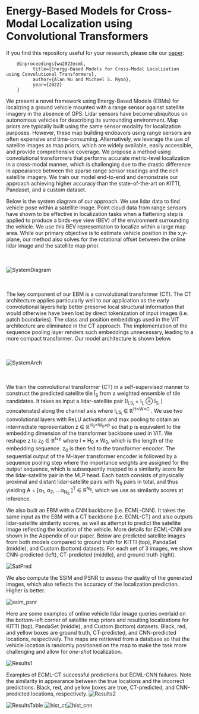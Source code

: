 # Energy-Based Models for Cross-Modal Localization using Convolutional Transformers

If you find this repository useful for your research, please cite our [paper](ECML_ICRA.pdf):

        @inproceedings{wu2022ecml,
              title={Energy-Based Models for Cross-Modal Localization using Convolutional Transformers},
              author={Alan Wu and Michael S. Ryoo},
              year={2022}
        }
        
We present a novel framework using Energy-Based Models (EBMs) for localizing a ground vehicle mounted with a range sensor against satellite imagery in the absence of GPS. Lidar sensors have become ubiquitous on autonomous vehicles for describing its surrounding environment. Map priors are typically built using the same sensor modality for localization purposes. However, these map building endeavors using range sensors are often expensive and time-consuming. Alternatively, we leverage the use of satellite images as map priors, which are widely available, easily accessible, and provide comprehensive coverage. We propose a method using convolutional transformers that performs accurate metric-level localization in a cross-modal manner, which is challenging due to the drastic difference in appearance between the sparse range sensor readings and the rich satellite imagery. We train our model end-to-end and demonstrate our approach achieving higher accuracy than the state-of-the-art on KITTI, Pandaset, and a custom dataset.

Below is the system diagram of our approach. We use lidar data to find vehicle pose within a satellite image. Point cloud data from range sensors have shown to be
effective in localization tasks when a flattening step is applied to produce a birds-eye view (BEV) of the environment surrounding the vehicle. We use this BEV representation to localize within a large map area. While our primary objective is to estimate vehicle position in the x,y-plane, our method also solves for the rotational offset between the online lidar image and the satellite map prior.<br/><br/><br/>

![SystemDiagram](/figures/SystemDiagram_smallest.png)<br/><br/><br/>

The key component of our EBM is a convolutional transformer (CT). The CT architecture applies particularly well to our application as the early convolutional
layers help better preserve local structural information that would otherwise have been lost by direct tokenization of input images (i.e. patch boundaries). The class and position embeddings used in the ViT architecture are eliminated in the CT approach. The implementation of the sequence pooling layer renders such embeddings unnecessary, leading to a more compact transformer. Our model architecture is shown below.<br/><br/><br/>

![SystemArch](/figures/CLECT.png)<br/><br/><br/>

We train the convolutional transformer (CT) in a self-supervised manner to construct the predicted satellite tile &Icirc;<sub>S</sub> from a weighted ensemble of tile candidates. It takes as input a lidar-satellite pair (I<sub>LS<sub>i</sub></sub> = I<sub>L</sub> ⊕ I<sub>S<sub>i</sub></sub> ) concatenated along the channel axis where I<sub>LS<sub>i</sub></sub> ∈ &reals;<sup>H×W×C</sup> . We use two convolutional layers with ReLU activation and max pooling to obtain an intermediate representation z ∈ &reals;<sup>H<sub>0</sub>×W<sub>0</sub>×p</sup> so that p is equivalent to the embedding dimension of the transformer backbone used in ViT. We reshape z to z<sub>0</sub> ∈ &reals;<sup>l×p</sup> where l = H<sub>0</sub> × W<sub>0</sub>, which is the length of the embedding sequence. z<sub>0</sub> is then fed to the transformer encoder. The sequential output of the M-layer transformer encoder is followed by a sequence pooling step where the importance weights are assigned for the output sequence, which is subsequently mapped to a similarity score for the lidar-satellite pair in the MLP head. Each batch consists of physically proximal and distant lidar-satellite pairs with N<sub>S</sub> pairs in total, and thus yielding A = [α<sub>1</sub>, α<sub>2</sub>, ...α<sub>N<sub>S</sub></sub> ]<sup>T</sup> ∈ R<sup>N<sub>S</sub></sup>, which we use as similarity scores at inference.

We also built an EBM with a CNN backbone (i.e. ECML-CNN). It takes the same input as the EBM with a CT backbone (i.e. ECML-CT) and also outputs lidar-satellite similarity scores, as well as attempt to predict the satellite image reflecting the location of the vehicle. More details for ECML-CNN are shown in the Appendix of our paper. Below are predicted satellite images from both models compared to ground truth for KITTI (top), PandaSet (middle), and Custom (bottom) datasets. For each set of 3 images, we show CNN-predicted (left), CT-predicted (middle), and ground truth (right).

![SatPred](/figures/sat_pred.png)

We also compute the SSIM and PSNR to assess the quality of the generated images, which also reflects the accuracy of the localization prediction.  Higher is better.

![ssim_psnr](/figures/ssim_psnr.png)

Here are some examples of online vehicle lidar image queries overlaid on the bottom-left corner of satellite map priors and resulting localizations for KITTI (top), PandaSet (middle), and Custom (bottom) datasets. Black, red, and yellow boxes are ground truth, CT-predicted, and CNN-predicted locations, respectively. The maps are retrieved from a database so that the vehicle location is randomly positioned on the map to make the task more challenging and allow for _one-shot_ localization.

![Results1](/figures/loc1.png)

Examples of ECML-CT successful predictions but ECML-CNN failures. Note the similarity in appearance between the true
locations and the incorrect predictions. Black, red, and yellow boxes are true, CT-predicted, and CNN-predicted locations, respectively.
![Results2](/figures/loc2.png)


![ResultsTable](/figures/results_table.png)
![hist_ct](/figures/histogram_ct.png)![hist_cnn](/figures/histogram_cnn.png)



